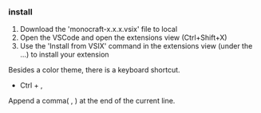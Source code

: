 ### install
1. Download the 'monocraft-x.x.x.vsix' file to local
1. Open the VSCode and open the extensions view (Ctrl+Shift+X)
1. Use the 'Install from VSIX' command in the extensions view (under the ...) to install your extension

Besides a color theme, there is a keyboard shortcut.
* Ctrl + ,

Append a comma( , ) at the end of the current line.
